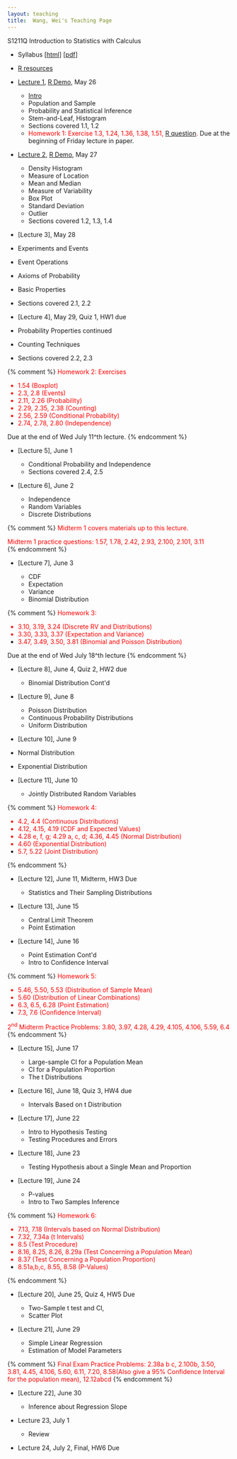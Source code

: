 ```yaml
---
layout: teaching
title:  Wang, Wei's Teaching Page
---
```

S1211Q Introduction to Statistics with Calculus

- Syllabus \[[html](./syllabus.html)\] \[[pdf](./syllabus.pdf)\]
- [R resources](../r_resources.html)


- [Lecture 1](./lecture1.pdf), [R Demo](./R_demo_1.R), May 26

  - [Intro](./intro.html)
  - Population and Sample
  - Probability and Statistical Inference
  - Stem-and-Leaf, Histogram
  - Sections covered 1.1, 1.2
  -  <font color="red">Homework 1: Exercise 1.3,  1.24, 1.36, 1.38, 1.51, [R question](./r-question-1.html).</font> Due at the beginning of Friday lecture in paper.

- [Lecture 2](./lecture2.pdf), [R Demo](), May 27

  - Density Histogram
  - Measure of Location
  - Mean and Median
  - Measure of Variability
  - Box Plot
  - Standard Deviation
  - Outlier
  - Sections covered 1.2, 1.3, 1.4

-  [Lecture 3], May 28

  - Experiments and Events
  - Event Operations
  - Axioms of Probability
  - Basic Properties
  - Sections covered 2.1, 2.2

-  [Lecture 4], May 29, Quiz 1, HW1 due

  - Probability Properties continued
  - Counting Techniques
  - Sections covered 2.2, 2.3

{% comment %}
   <font color="red"> Homework 2: Exercises 
   - 1.54 (Boxplot) 
   - 2.3, 2.8 (Events) 
   - 2.11, 2.26 (Probability) 
   - 2.29, 2.35, 2.38 (Counting) 
   - 2.56, 2.59 (Conditional Probability) 
   - 2.74, 2.78, 2.80 (Independence)</font> 

   Due at the end of Wed July 11^th lecture. 
{% endcomment %}
- [Lecture 5], June 1

  - Conditional Probability and Independence
  - Sections covered 2.4, 2.5

- [Lecture 6], June 2

  - Independence
  - Random Variables
  - Discrete Distributions 

{% comment %}
   <font color="red">Midterm 1 covers materials up to this lecture. 
  
   Midterm 1 practice questions: 1.57, 1.78, 2.42, 2.93, 2.100, 2.101, 3.11</font>  
{% endcomment %}

- [Lecture 7], June 3

  - CDF
  - Expectation
  - Variance
  - Binomial Distribution
  

{% comment %}
   <font color="red">Homework 3: 
   - 3.10, 3.19, 3.24 (Discrete RV and Distributions) 
   - 3.30, 3.33, 3.37 (Expectation and Variance) 
   - 3.47, 3.49, 3.50, 3.81 (Binomial and Poisson Distribution)</font> 
  
   Due at the end of Wed July 18^th lecture 
{% endcomment %}  
- [Lecture 8], June 4, Quiz 2, HW2 due

  - Binomial Distribution Cont'd

- [Lecture 9], June 8

  - Poisson Distribution
  - Continuous Probability Distributions
  - Uniform Distribution

-  [Lecture 10], June 9

  - Normal Distribution
  - Exponential Distribution
  

- [Lecture 11], June 10

  - Jointly Distributed Random Variables
  
{% comment %}
   <font color="red">Homework 4:  
   - 4.2, 4.4 (Continuous Distributions)  
   - 4.12, 4.15, 4.19 (CDF and Expected Values)  
   - 4.28 e, f, g; 4.29 a, c, d; 4.36, 4.45 (Normal Distribution) 
   - 4.60 (Exponential Distribution) 
   - 5.7, 5.22 (Joint Distribution)</font> 

{% endcomment %}
- [Lecture 12], June 11, Midterm, HW3 Due

  - Statistics and Their Sampling Distributions

- [Lecture 13], June 15

  - Central Limit Theorem
  - Point Estimation
  

- [Lecture 14], June 16

  - Point Estimation Cont'd
  - Intro to Confidence Interval
  
{% comment %}
   <font color="red">Homework 5: 
   - 5.46, 5.50, 5.53 (Distribution of Sample Mean) 
   - 5.60 (Distribution of Linear Combinations) 
   - 6.3, 6.5, 6.28 (Point Estimation) 
   - 7.3, 7.6 (Confidence Interval)</font> 


   <font color="red"> 2<sup>nd</sup> Midterm Practice Problems: 3.80, 3.97, 4.28, 4.29, 4.105, 4.106, 5.59, 6.4 </font> 
{% endcomment %} 
- [Lecture 15], June 17

  - Large-sample CI for a Population Mean
  - CI for a Population Proportion
  - The t Distributions
  

- [Lecture 16], June 18, Quiz 3, HW4 due

  - Intervals Based on t Distribution

- [Lecture 17], June 22

  - Intro to Hypothesis Testing
  - Testing Procedures and Errors
  

- [Lecture 18], June 23

  - Testing Hypothesis about a Single Mean and Proportion
  

- [Lecture 19], June 24

  - P-values
  - Intro to Two Samples Inference
  
{% comment %}
   <font color="red">Homework 6: 
   - 7.13, 7.18 (Intervals based on Normal Distribution) 
   - 7.32, 7.34a  (t Intervals) 
   - 8.5 (Test Procedure) 
   - 8.16, 8.25, 8.26, 8.29a (Test Concerning a Population Mean) 
   - 8.37 (Test Concerning a Population Proportion) 
   - 8.51a,b,c, 8.55, 8.58 (P-Values)</font> 

{% endcomment %}
- [Lecture 20], June 25, Quiz 4, HW5 Due

  - Two-Sample t test and CI,
  - Scatter Plot
  
- [Lecture 21], June 29

  - Simple Linear Regression
  - Estimation of Model Parameters
  
{% comment %}
   <font color="red"> Final Exam Practice Problems: 2.38a b c, 2.100b, 3.50, 3.81, 4.45, 4.106, 5.60, 6.11, 7.20, 8.58(Also give a 95% Confidence Interval for the population mean), 12.12abcd </font>
{% endcomment %}

- [Lecture 22], June 30

  - Inference about Regression Slope
  

- Lecture 23, July 1

  - Review 

- Lecture 24, July 2, Final, HW6 Due

  
  





